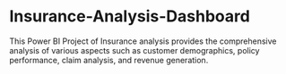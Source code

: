 # Insurance-Analysis-Dashboard
This Power BI Project of Insurance analysis provides the comprehensive analysis of various aspects such as customer demographics, policy performance, claim analysis, and revenue generation.
